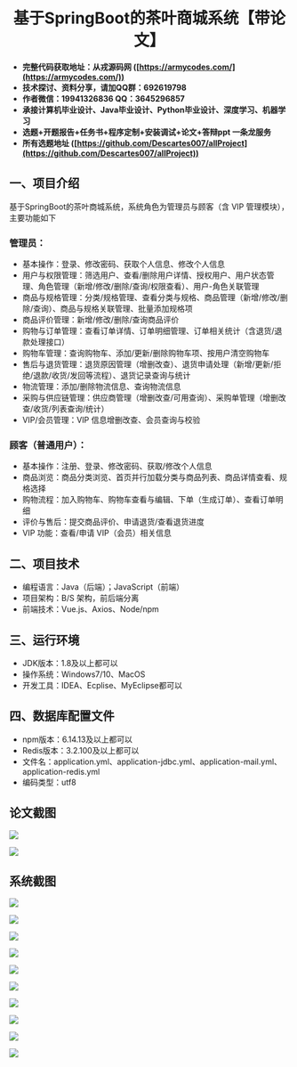 <h1 align="center">基于SpringBoot的茶叶商城系统【带论文】</h1></p>

- <b>完整代码获取地址：从戎源码网 ([https://armycodes.com/](https://armycodes.com/))</b>
- <b>技术探讨、资料分享，请加QQ群：692619798</b>
- <b>作者微信：19941326836  QQ：3645296857</b>
- <b>承接计算机毕业设计、Java毕业设计、Python毕业设计、深度学习、机器学习</b>
- <b>选题+开题报告+任务书+程序定制+安装调试+论文+答辩ppt 一条龙服务</b>
- <b>所有选题地址 ([https://github.com/Descartes007/allProject](https://github.com/Descartes007/allProject)) </b>

## 一、项目介绍

基于SpringBoot的茶叶商城系统，系统角色为管理员与顾客（含 VIP 管理模块），主要功能如下
### 管理员：
- 基本操作：登录、修改密码、获取个人信息、修改个人信息
- 用户与权限管理：筛选用户、查看/删除用户详情、授权用户、用户状态管理、角色管理（新增/修改/删除/查询/权限查看）、用户-角色关联管理
- 商品与规格管理：分类/规格管理、查看分类与规格、商品管理（新增/修改/删除/查询）、商品与规格关联管理、批量添加规格项
- 商品评价管理：新增/修改/删除/查询商品评价
- 购物与订单管理：查看订单详情、订单明细管理、订单相关统计（含退货/退款处理接口）
- 购物车管理：查询购物车、添加/更新/删除购物车项、按用户清空购物车
- 售后与退货管理：退货原因管理（增删改查）、退货申请处理（新增/更新/拒绝/退款/收货/发回等流程）、退货记录查询与统计
- 物流管理：添加/删除物流信息、查询物流信息
- 采购与供应链管理：供应商管理（增删改查/可用查询）、采购单管理（增删改查/收货/列表查询/统计）
- VIP/会员管理：VIP 信息增删改查、会员查询与校验
### 顾客（普通用户）：
- 基本操作：注册、登录、修改密码、获取/修改个人信息
- 商品浏览：商品分类浏览、首页并行加载分类与商品列表、商品详情查看、规格选择
- 购物流程：加入购物车、购物车查看与编辑、下单（生成订单）、查看订单明细
- 评价与售后：提交商品评价、申请退货/查看退货进度
- VIP 功能：查看/申请 VIP（会员）相关信息

## 二、项目技术

- 编程语言：Java（后端）；JavaScript（前端）
- 项目架构：B/S 架构，前后端分离
- 前端技术：Vue.js、Axios、Node/npm


## 三、运行环境

- JDK版本：1.8及以上都可以
- 操作系统：Windows7/10、MacOS
- 开发工具：IDEA、Ecplise、MyEclipse都可以

## 四、数据库配置文件

- npm版本：6.14.13及以上都可以
- Redis版本：3.2.100及以上都可以
- 文件名：application.yml、application-jdbc.yml、application-mail.yml、application-redis.yml
- 编码类型：utf8

## 论文截图

![](screenshot/1.png)

![](screenshot/2.png)

## 系统截图

![](screenshot/3.png)

![](screenshot/4.png)

![](screenshot/5.png)

![](screenshot/6.png)

![](screenshot/7.png)

![](screenshot/8.png)

![](screenshot/9.png)

![](screenshot/10.png)

![](screenshot/11.png)

![](screenshot/12.png)
